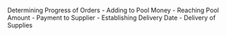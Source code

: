 Determining Progress of Orders
    - Adding to Pool Money
    - Reaching Pool Amount
    - Payment to Supplier
    - Establishing Delivery Date
    - Delivery of Supplies